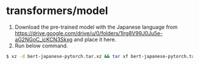 # transformers/model

1. Download the pre-trained model with the Japanese language from <https://drive.google.com/drive/u/0/folders/1Irg8V99J0Ju5e-aG2NGoC_icKCN3Skxg> and place it here.
2. Run below command.

```sh
$ xz -d bert-japanese-pytorch.tar.xz && tar xf bert-japanese-pytorch.tar
```

